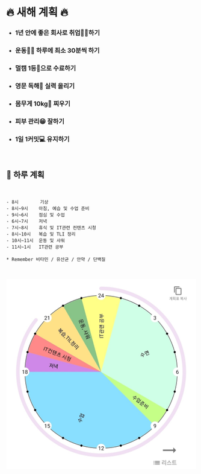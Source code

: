 # 🔥 **새해 계획** 🔥

- ### **1년 안에 좋은 회사로 취업👨‍💼하기**
- ### **운동🏃‍♂️ 하루에 최소 30분씩 하기**
- ### **멀캠 1등💯으로 수료하기**
- ### **영문 독해📖 실력 올리기**
- ### **몸무게 10kg🍖 찌우기**
- ### **피부 관리😁 잘하기**
- ### **1일 1커밋💻 유지하기**

<br/>

## 🌈 **하루 계획**

<br/>

```
- 8시        기상
- 8시~9시    아침, 예습 및 수업 준비
- 9시~6시    점심 및 수업
- 6시~7시    저녁
- 7시~8시    휴식 및 IT관련 컨텐츠 시청
- 8시~10시   복습 및 TLI 정리
- 10시~11시  운동 및 샤워
- 11시~1시   IT관련 공부

* Remember 비타민 / 유산균 / 안약 / 단백질
```

<br/>

![DailyPlan](https://raw.githubusercontent.com/Code-Sloth/TIL/master/image/dailyplan.jpg)